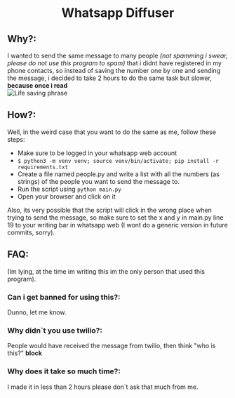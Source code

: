 # <center>Whatsapp Diffuser

## Why?:

I wanted to send the same message to many people _(not spamming i swear, please do not use this program to spam)_ that i didnt have registered in my phone contacts, so instead of saving the number one by one and sending the message, i decided to take 2 hours to do the same task but slower, **because once i read**  
![Life saving phrase](https://preview.redd.it/2ialma4xoiv41.jpg?auto=webp&s=85416fd4fc3a4c12394763d4f40708f4e4287b96)

## How?:

Well, in the weird case that you want to do the same as me, follow these steps:

- Make sure to be logged in your whatsapp web account
- `$ python3 -m venv venv; source venv/bin/activate; pip install -r requirements.txt`
- Create a file named people.py and write a list with all the numbers (as strings) of the people you want to send the message to.
- Run the script using `python main.py`
- Open your browser and click on it

Also, its very possible that the script will click in the wrong place when trying to send the message, so make sure to set the x and y in main.py line 19 to your writing bar in whatsapp web (I wont do a generic version in future commits, sorry).

## FAQ:

(Im lying, at the time im writing this im the only person that used this program).

### Can i get banned for using this?:

Dunno, let me know.

### Why didn`t you use twilio?:

People would have received the message from twilio, then think "who is this?" **block**

### Why does it take so much time?:

I made it in less than 2 hours please don`t ask that much from me.
